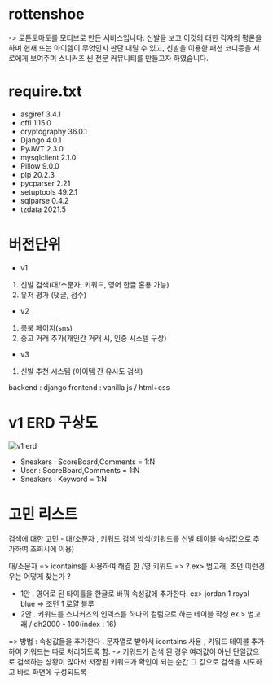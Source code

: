 # rottenshoe

-> 로튼토마토를 모티브로 만든 서비스입니다. 
  신발을 보고 이것의 대한 각자의 평론을 하며 현재 뜨는 아이템이 무엇인지 판단 내릴 수 있고, 신발을 이용한 패션 코디등을 서로에게 보여주며 스니커즈 씬 전문 커뮤니티를 만들고자 하였습니다.

# require.txt
- asgiref      3.4.1
- cffi         1.15.0
- cryptography 36.0.1
- Django       4.0.1
- PyJWT        2.3.0
- mysqlclient  2.1.0
- Pillow       9.0.0
- pip          20.2.3
- pycparser    2.21
- setuptools   49.2.1
- sqlparse     0.4.2
- tzdata       2021.5

# 버전단위 
- v1 
1) 신발 검색(대/소문자, 키워드, 영어 한글 혼용 가능)
2) 유저 평가 (댓글, 점수)

- v2
1) 룩북 페이지(sns)
2) 중고 거래 추가(개인간 거래 시, 인증 시스템 구상)

- v3
1) 신발 추천 시스템 (아이템 간 유사도 검색)


backend : django
frontend : vanilla js / html+css



# v1 ERD 구상도



![v1 erd](https://user-images.githubusercontent.com/23503161/149322145-2cc8da7e-0461-45a0-9d82-ce6143749528.PNG)


- Sneakers : ScoreBoard,Comments = 1:N
- User : ScoreBoard,Comments = 1:N
- Sneakers : Keyword = 1:N

# 고민 리스트


검색에 대한 고민 - 대/소문자 , 키워드 검색 방식(키워드를 신발 테이블 속성값으로 추가하여 조회시에 이용)

대/소문자 => icontains를 사용하여 해결
한 /영 키워드 => ? ex> 범고래, 조던 이런경우는 어떻게 찾는가 ? 


- 1안 . 영어로 된 타이틀을 한글로 바꿔 속성값에 추가한다. ex> jordan 1 royal blue => 조던 1 로얄 블루
- 2안 . 키워드를 스니커즈의 인덱스를 하나의 컬럼으로 하는 테이블 작성 ex > 범고래 / dh2000 - 100(index : 16)

=> 방법 : 속성값들을 추가한다 . 문자열로 받아서 icontains 사용 , 키워드 테이블 추가하여 키워드는 따로 처리하도록 함.
 -> 키워드가 검색 된 경우 여러값이 아닌 단일값으로 검색하는 상황이 많아서 저장된 키워드가 확인이 되는 순간 그 값으로 검색을 시도하고 바로 화면에 구성되도록 

